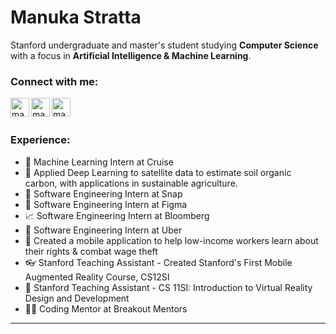# Manuka Stratta
Stanford undergraduate and master's student studying **Computer Science** with a focus in **Artificial Intelligence & Machine Learning**. 

### Connect with me:
[<img align="left" alt="manukastratta | LinkedIn" width="30px" src="https://cdn.jsdelivr.net/npm/simple-icons@v3/icons/linkedin.svg"/>][linkedin]
[<img align="left" alt="manukastratta | LinkedIn" width="30px" src="https://cdn.jsdelivr.net/npm/simple-icons@v3/icons/github.svg"/>][github]
[<img align="left" alt="manukastratta | LinkedIn" width="30px" src="https://cdn.jsdelivr.net/npm/simple-icons@v3/icons/gmail.svg"/>][email]

</br>
</br>

### Experience:
- 🚗 Machine Learning Intern at Cruise
- 🌱 Applied Deep Learning to satellite data to estimate soil organic carbon, with applications in sustainable agriculture.
- 👻 Software Engineering Intern at Snap
- 🎨 Software Engineering Intern at Figma
- 📈 Software Engineering Intern at Bloomberg
- 🚙 Software Engineering Intern at Uber
- 📱 Created a mobile application to help low-income workers learn about their rights & combat wage theft
- 👓 Stanford Teaching Assistant - Created Stanford's First Mobile Augmented Reality Course, CS12SI
- 🌲 Stanford Teaching Assistant - CS 11SI: Introduction to Virtual Reality Design and Development
- 👩‍💻 Coding Mentor at Breakout Mentors
---

[github]: https://github.com/manukastratta
[linkedin]: https://www.linkedin.com/in/manukastratta/
[email]: mailto:mstratta@stanford.edu


